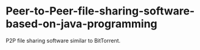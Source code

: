 # Peer-to-Peer-file-sharing-software-based-on-java-programming
P2P file sharing software similar to BitTorrent.
